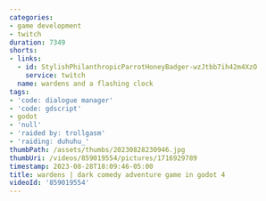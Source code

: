 ```yaml
---
categories:
- game development
- twitch
duration: 7349
shorts:
- links:
  - id: StylishPhilanthropicParrotHoneyBadger-wzJtbb7ih42m4XzO
    service: twitch
  name: wardens and a flashing clock
tags:
- 'code: dialogue manager'
- 'code: gdscript'
- godot
- 'null'
- 'raided by: trollgasm'
- 'raiding: duhuhu_'
thumbPath: /assets/thumbs/20230828230946.jpg
thumbUri: /videos/859019554/pictures/1716929789
timestamp: 2023-08-28T18:09:46-05:00
title: wardens | dark comedy adventure game in godot 4
videoId: '859019554'
---
```

